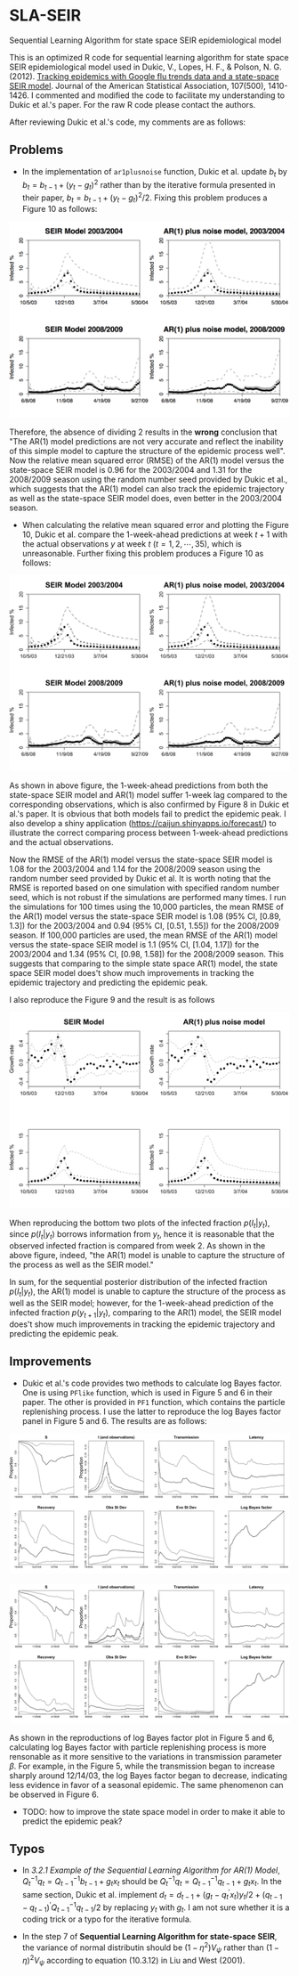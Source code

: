 SLA-SEIR
========

Sequential Learning Algorithm for state space SEIR epidemiological model

This is an optimized R code for sequential learning algorithm for state space SEIR epidemiological model used in Dukic, V., Lopes, H. F., & Polson, N. G. (2012). [Tracking epidemics with Google flu trends data and a state-space SEIR model](http://www.tandfonline.com/doi/abs/10.1080/01621459.2012.713876). Journal of the American Statistical Association, 107(500), 1410-1426. I commented and modified the code to facilitate my understanding to Dukic et al.'s paper. For the raw R code please contact the authors.

After reviewing Dukic et al.'s code, my comments are as follows:

Problems
--------

-   In the implementation of `ar1plusnoise` function, Dukic et al. update *b*<sub>*t*</sub> by *b*<sub>*t*</sub> = *b*<sub>*t* − 1</sub> + (*y*<sub>*t*</sub> − *g*<sub>*t*</sub>)<sup>2</sup> rather than by the iterative formula presented in their paper, *b*<sub>*t*</sub> = *b*<sub>*t* − 1</sub> + (*y*<sub>*t*</sub> − *g*<sub>*t*</sub>)<sup>2</sup>/2. Fixing this problem produces a Figure 10 as follows:

![Reproduction of Figure 10 with dividing 2](fig/Figure10_divide2.png)

Therefore, the absence of dividing 2 results in the **wrong** conclusion that "The AR(1) model predictions are not very accurate and reflect the inability of this simple model to capture the structure of the epidemic process well". Now the relative mean squared error (RMSE) of the AR(1) model versus the state-space SEIR model is 0.96 for the 2003/2004 and 1.31 for the 2008/2009 season using the random number seed provided by Dukic et al., which suggests that the AR(1) model can also track the epidemic trajectory as well as the state-space SEIR model does, even better in the 2003/2004 season.

-   When calculating the relative mean squared error and plotting the Figure 10, Dukic et al. compare the 1-week-ahead predictions at week *t* + 1 with the actual observations *y* at week *t* (*t* = 1, 2, ⋯, 35), which is unreasonable. Further fixing this problem produces a Figure 10 as follows:

![Reproduction of Figure 10 with dividing 2 and fixing time shifting](fig/Figure10.png)

As shown in above figure, the 1-week-ahead predictions from both the state-space SEIR model and AR(1) model suffer 1-week lag compared to the corresponding observations, which is also confirmed by Figure 8 in Dukic et al.'s paper. It is obvious that both models fail to predict the epidemic peak. I also develop a shiny application (<https://caijun.shinyapps.io/forecast/>) to illustrate the correct comparing process between 1-week-ahead predictions and the actual observations.

Now the RMSE of the AR(1) model versus the state-space SEIR model is 1.08 for the 2003/2004 and 1.14 for the 2008/2009 season using the random number seed provided by Dukic et al. It is worth noting that the RMSE is reported based on one simulation with specified random number seed, which is not robust if the simulations are performed many times. I run the simulations for 100 times using the 10,000 particles, the mean RMSE of the AR(1) model versus the state-space SEIR model is 1.08 (95% CI, \[0.89, 1.3\]) for the 2003/2004 and 0.94 (95% CI, \[0.51, 1.55\]) for the 2008/2009 season. If 100,000 particles are used, the mean RMSE of the AR(1) model versus the state-space SEIR model is 1.1 (95% CI, \[1.04, 1.17\]) for the 2003/2004 and 1.34 (95% CI, \[0.98, 1.58\]) for the 2008/2009 season. This suggests that comparing to the simple state space AR(1) model, the state space SEIR model does't show much improvements in tracking the epidemic trajectory and predicting the epidemic peak.

I also reproduce the Figure 9 and the result is as follows

![Reproduction of Figure 9](fig/Figure9.png)

When reproducing the bottom two plots of the infected fraction *p*(*I*<sub>*t*</sub>|*y*<sub>*t*</sub>), since *p*(*I*<sub>*t*</sub>|*y*<sub>*t*</sub>) borrows information from *y*<sub>*t*</sub>, hence it is reasonable that the observed infected fraction is compared from week 2. As shown in the above figure, indeed, "the AR(1) model is unable to capture the structure of the process as well as the SEIR model."

In sum, for the sequential posterior distribution of the infected fraction *p*(*I*<sub>*t*</sub>|*y*<sub>*t*</sub>), the AR(1) model is unable to capture the structure of the process as well as the SEIR model; however, for the 1-week-ahead prediction of the infected fraction *p*(*y*<sub>*t* + 1</sub>|*y*<sub>*t*</sub>), comparing to the AR(1) model, the SEIR model does't show much improvements in tracking the epidemic trajectory and predicting the epidemic peak.

Improvements
------------

-   Dukic et al.'s code provides two methods to calculate log Bayes factor. One is using `PFlike` function, which is used in Figure 5 and 6 in their paper. The other is provided in `PF1` function, which contains the particle replenishing process. I use the latter to reproduce the log Bayes factor panel in Figure 5 and 6. The results are as follows:

![Reproduction of Figure 5 using PF1 function](fig/Figure5.png)

![Reproduction of Figure 6 using PF1 function](fig/Figure6.png)

As shown in the reproductions of log Bayes factor plot in Figure 5 and 6, calculating log Bayes factor with particle replenishing process is more rensonable as it more sensitive to the variations in transmission parameter *β*. For example, in the Figure 5, while the transmission began to increase sharply around 12/14/03, the log Bayes factor began to decrease, indicating less evidence in favor of a seasonal epidemic. The same phenomenon can be observed in Figure 6.

-   TODO: how to improve the state space model in order to make it able to predict the epidemic peak?

Typos
-----

-   In *3.2.1 Example of the Sequential Learning Algorithm for AR(1) Model*, *Q*<sub>*t*</sub><sup>−1</sup>*q*<sub>*t*</sub> = *Q*<sub>*t* − 1</sub><sup>−1</sup>*b*<sub>*t* − 1</sub> + *g*<sub>*t*</sub>*x*<sub>*t*</sub> should be *Q*<sub>*t*</sub><sup>−1</sup>*q*<sub>*t*</sub> = *Q*<sub>*t* − 1</sub><sup>−1</sup>*q*<sub>*t* − 1</sub> + *g*<sub>*t*</sub>*x*<sub>*t*</sub>. In the same section, Dukic et al. implement *d*<sub>*t*</sub> = *d*<sub>*t* − 1</sub> + (*g*<sub>*t*</sub> − *q*<sub>*t*</sub><sup>′</sup>*x*<sub>*t*</sub>)*y*<sub>*t*</sub>/2 + (*q*<sub>*t* − 1</sub> − *q*<sub>*t* − 1</sub>)<sup>′</sup>*Q*<sub>*t* − 1</sub><sup>−1</sup>*q*<sub>*t* − 1</sub>/2 by replacing *y*<sub>*t*</sub> with *g*<sub>*t*</sub>. I am not sure whether it is a coding trick or a typo for the iterative formula.

-   In the step 7 of **Sequential Learning Algorithm for state-space SEIR**, the variance of normal distributin should be (1 − *η*<sup>2</sup>)*V*<sub>*ψ*</sub> rather than (1 − *η*)<sup>2</sup>*V*<sub>*ψ*</sub> according to equation (10.3.12) in Liu and West (2001).
